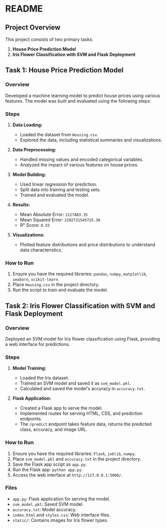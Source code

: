 # README

## Project Overview

This project consists of two primary tasks:

1. **House Price Prediction Model**
2. **Iris Flower Classification with SVM and Flask Deployment**

## Task 1: House Price Prediction Model

### Overview

Developed a machine learning model to predict house prices using various features. The model was built and evaluated using the following steps:

### Steps

1. **Data Loading:**
   - Loaded the dataset from `Housing.csv`.
   - Explored the data, including statistical summaries and visualizations.

2. **Data Preprocessing:**
   - Handled missing values and encoded categorical variables.
   - Analyzed the impact of various features on house prices.

3. **Model Building:**
   - Used linear regression for prediction.
   - Split data into training and testing sets.
   - Trained and evaluated the model.

4. **Results:**
   - Mean Absolute Error: `1127483.35`
   - Mean Squared Error: `2292721545725.36`
   - R² Score: `0.55`

5. **Visualizations:**
   - Plotted feature distributions and price distributions to understand data characteristics.

### How to Run

1. Ensure you have the required libraries: `pandas`, `numpy`, `matplotlib`, `seaborn`, `scikit-learn`.
2. Place `Housing.csv` in the project directory.
3. Run the script to train and evaluate the model.

## Task 2: Iris Flower Classification with SVM and Flask Deployment

### Overview

Deployed an SVM model for Iris flower classification using Flask, providing a web interface for predictions.

### Steps

1. **Model Training:**
   - Loaded the Iris dataset.
   - Trained an SVM model and saved it as `svm_model.pkl`.
   - Calculated and saved the model's accuracy in `accuracy.txt`.

2. **Flask Application:**
   - Created a Flask app to serve the model.
   - Implemented routes for serving HTML, CSS, and prediction endpoints.
   - The `/predict` endpoint takes feature data, returns the predicted class, accuracy, and image URL.

### How to Run

1. Ensure you have the required libraries: `Flask`, `joblib`, `numpy`.
2. Place `svm_model.pkl` and `accuracy.txt` in the project directory.
3. Save the Flask app script as `app.py`.
4. Run the Flask app: `python app.py`.
5. Access the web interface at `http://127.0.0.1:5000/`.

### Files

- `app.py`: Flask application for serving the model.
- `svm_model.pkl`: Saved SVM model.
- `accuracy.txt`: Model accuracy.
- `index.html` and `styles.css`: Web interface files.
- `static/`: Contains images for Iris flower types.
